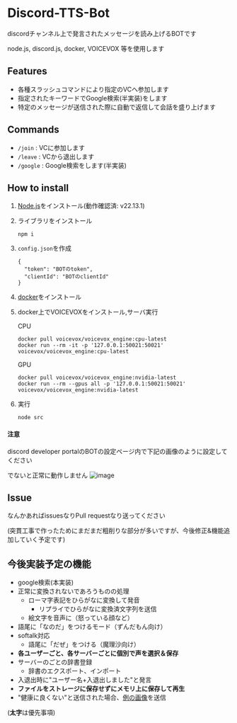 # Discord-TTS-Bot
discordチャンネル上で発言されたメッセージを読み上げるBOTです

node.js, discord.js, docker, VOICEVOX 等を使用します

## Features
  - 各種スラッシュコマンドにより指定のVCへ参加します
  - 指定されたキーワードでGoogle検索(半実装)をします
  - 特定のメッセージが送信された際に自動で返信して会話を盛り上げます

## Commands
  - `/join` : VCに参加します
  - `/leave` : VCから退出します
  - `/google` : Google検索をします(半実装)

## How to install
1. [Node.js](https://nodejs.org/)をインストール(動作確認済: v22.13.1)
2. ライブラリをインストール
   ```
   npm i
   ```
3. `config.json`を作成
    ```
    {
	  "token": "BOTのtoken",
      "clientId": "BOTのclientId"
    }
    ```
4. [docker](https://www.docker.com/)をインストール
5. docker上でVOICEVOXをインストール,サーバ実行

    CPU
    ```
    docker pull voicevox/voicevox_engine:cpu-latest
    docker run --rm -it -p '127.0.0.1:50021:50021' voicevox/voicevox_engine:cpu-latest
    ```
    GPU
    ```
    docker pull voicevox/voicevox_engine:nvidia-latest
    docker run --rm --gpus all -p '127.0.0.1:50021:50021' voicevox/voicevox_engine:nvidia-latest
    ```
6. 実行
    ```
    node src
    ```

#### 注意
discord developer portalのBOTの設定ページ内で下記の画像のように設定してください

でないと正常に動作しません
![image](https://github.com/user-attachments/assets/42b83ac7-f2f8-4f5d-8569-af75ad0f9b50)

## Issue
  なんかあればissuesなりPull requestなり送ってください

  (突貫工事で作ったためにまだまだ粗削りな部分が多いですが、今後修正&機能追加していく予定です)

## 今後実装予定の機能
- google検索(本実装)
- 正常に変換されないであろうものの処理
  - ローマ字表記をひらがなに変換して発音
    - リプライでひらがなに変換済文字列を送信
  - 絵文字を音声に（怒っている顔など）
- 語尾に「なのだ」をつけるモード（ずんだもん向け）
- softalk対応
  - 語尾に「だぜ」をつける（魔理沙向け）
- **各ユーザーごと、各サーバーごとに個別で声を選択＆保存**
- サーバーのごとの辞書登録
  - 辞書のエクスポート、インポート
- 入退出時に"ユーザー名+入退出しました"と発言
- **ファイルをストレージに保存せずにメモリ上に保存して再生**
- "健康に良くない"と送信された場合、[例の画像](https://pbs.twimg.com/media/Gh_Fkw0bgAEY6-Z.png)を送信

(**太字**は優先事項)
